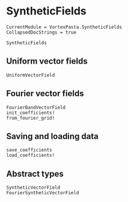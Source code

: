 # SyntheticFields

```@meta
CurrentModule = VortexPasta.SyntheticFields
CollapsedDocStrings = true
```

```@docs
SyntheticFields
```

## Uniform vector fields

```@docs
UniformVectorField
```

## Fourier vector fields

```@docs
FourierBandVectorField
init_coefficients!
from_fourier_grid!
```

## Saving and loading data

```@docs
save_coefficients
load_coefficients!
```

## Abstract types

```@docs
SyntheticVectorField
FourierSyntheticVectorField
```
